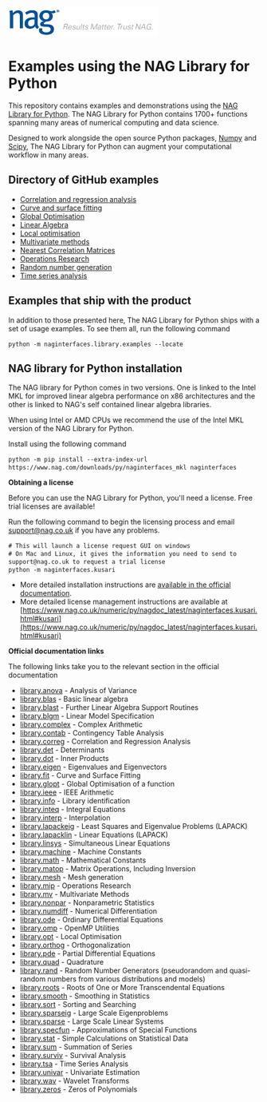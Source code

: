 ![NAG Logo](./nag_logo.png)

# Examples using the NAG Library for Python

This repository contains examples and demonstrations using the [NAG Library for Python](https://www.nag.co.uk/nag-library-python).  The NAG Library for Python contains 1700+ functions spanning many areas of numerical computing and data science.  

Designed to work alongside the open source Python packages, [Numpy](http://www.numpy.org/) and [Scipy](https://www.scipy.org/), The NAG Library for Python can augment your computational workflow in many areas.

## Directory of GitHub examples

* [Correlation and regression analysis](https://github.com/numericalalgorithmsgroup/NAGPythonExamples/tree/master/correlation_and_regression_analysis)
* [Curve and surface fitting](https://github.com/numericalalgorithmsgroup/NAGPythonExamples/tree/master/curve_and_surface_fitting)
* [Global Optimisation](https://github.com/numericalalgorithmsgroup/NAGPythonExamples/tree/master/global_optimisation)
* [Linear Algebra](https://github.com/numericalalgorithmsgroup/NAGPythonExamples/tree/master/linear_algebra)
* [Local optimisation](https://github.com/numericalalgorithmsgroup/NAGPythonExamples/tree/master/local_optimisation)
* [Multivariate methods](https://github.com/numericalalgorithmsgroup/NAGPythonExamples/tree/master/multivariate_methods)
* [Nearest Correlation Matrices](https://github.com/numericalalgorithmsgroup/NAGPythonExamples/tree/master/neareast_correlation_matrices)
* [Operations Research](https://github.com/numericalalgorithmsgroup/NAGPythonExamples/tree/master/operations_research)
* [Random number generation](https://github.com/numericalalgorithmsgroup/NAGPythonExamples/tree/master/random_number_generation)
* [Time series analysis](https://github.com/numericalalgorithmsgroup/NAGPythonExamples/tree/master/time_series_analysis)

## Examples that ship with the product 

In addition to those presented here, The NAG Library for Python ships with a set of usage examples.  To see them all, run the following command 

```
python -m naginterfaces.library.examples --locate
```

## NAG library for Python installation

The NAG library for Python comes in two versions. One is linked to the Intel MKL for improved linear algebra performance on x86 architectures and the other is linked to NAG's self contained linear algebra libraries.

When using Intel or AMD CPUs we recommend the use of the Intel MKL version of the NAG Library for Python. 

Install using the following command

```
python -m pip install --extra-index-url https://www.nag.com/downloads/py/naginterfaces_mkl naginterfaces
```

**Obtaining a license** 

Before you can use the NAG Library for Python, you'll need a license.  Free trial licenses are available!

Run the following command to begin the licensing process and email [support@nag.co.uk](mailto:support@nag.co.uk) if you have any problems.

```
# This will launch a license request GUI on windows
# On Mac and Linux, it gives the information you need to send to support@nag.co.uk to request a trial license
python -m naginterfaces.kusari
```

* More detailed installation instructions are [available in the official documentation](https://www.nag.co.uk/numeric/py/nagdoc_latest/readme.html#installation).
* More detailed license management instructions are available at [https://www.nag.co.uk/numeric/py/nagdoc_latest/naginterfaces.kusari.html#kusari](https://www.nag.co.uk/numeric/py/nagdoc_latest/naginterfaces.kusari.html#kusari)

**Official documentation links** 

The following links take you to the relevant section in the official documentation

* [library.anova](https://www.nag.co.uk/numeric/py/nagdoc_latest/naginterfaces.library.anova.html) - Analysis of Variance
* [library.blas](https://www.nag.co.uk/numeric/py/nagdoc_latest/naginterfaces.library.blas.html) - Basic linear algebra
* [library.blast](https://www.nag.co.uk/numeric/py/nagdoc_latest/naginterfaces.library.blast.html) - Further Linear Algebra Support Routines
* [library.blgm](https://www.nag.co.uk/numeric/py/nagdoc_latest/naginterfaces.library.blgm.html) - Linear Model Specification
* [library.complex](https://www.nag.co.uk/numeric/py/nagdoc_latest/naginterfaces.library.complex.html#module-naginterfaces.library.complex) - Complex Arithmetic
* [library.contab](https://www.nag.co.uk/numeric/py/nagdoc_latest/naginterfaces.library.contab.html) - Contingency Table Analysis
* [library.correg](https://www.nag.co.uk/numeric/py/nagdoc_latest/naginterfaces.library.correg.html) - Correlation and Regression Analysis
* [library.det](https://www.nag.co.uk/numeric/py/nagdoc_latest/naginterfaces.library.det.html) - Determinants
* [library.dot](https://www.nag.co.uk/numeric/py/nagdoc_latest/naginterfaces.library.dot.html) - Inner Products
* [library.eigen](https://www.nag.co.uk/numeric/py/nagdoc_latest/naginterfaces.library.eigen.html) - Eigenvalues and Eigenvectors
* [library.fit](https://www.nag.co.uk/numeric/py/nagdoc_latest/naginterfaces.library.fit.html) - Curve and Surface Fitting
* [library.glopt](https://www.nag.co.uk/numeric/py/nagdoc_latest/naginterfaces.library.glopt.html) - Global Optimisation of a function
* [library.ieee](https://www.nag.co.uk/numeric/py/nagdoc_latest/naginterfaces.library.ieee.html) - IEEE Arithmetic
* [library.info](https://www.nag.co.uk/numeric/py/nagdoc_latest/naginterfaces.library.info.html) - Library identification
* [library.inteq](https://www.nag.co.uk/numeric/py/nagdoc_latest/naginterfaces.library.inteq.html) - Integral Equations
* [library.interp](https://www.nag.co.uk/numeric/py/nagdoc_latest/naginterfaces.library.interp.html) - Interpolation
* [library.lapackeig](https://www.nag.co.uk/numeric/py/nagdoc_latest/naginterfaces.library.lapackeig.html) - Least Squares and Eigenvalue Problems (LAPACK)
* [library.lapacklin](https://www.nag.co.uk/numeric/py/nagdoc_latest/naginterfaces.library.lapacklin.html) - Linear Equations (LAPACK)
* [library.linsys](https://www.nag.co.uk/numeric/py/nagdoc_latest/naginterfaces.library.linsys.html) - Simultaneous Linear Equations
* [library.machine](https://www.nag.co.uk/numeric/py/nagdoc_latest/naginterfaces.library.machine.html) - Machine Constants
* [library.math](https://www.nag.co.uk/numeric/py/nagdoc_latest/naginterfaces.library.math.html) - Mathematical Constants
* [library.matop](https://www.nag.co.uk/numeric/py/nagdoc_latest/naginterfaces.library.matop.html) - Matrix Operations, Including Inversion
* [library.mesh](https://www.nag.co.uk/numeric/py/nagdoc_latest/naginterfaces.library.mesh.html) - Mesh generation
* [library.mip](https://www.nag.co.uk/numeric/py/nagdoc_latest/naginterfaces.library.mip.html) - Operations Research
* [library.mv](https://www.nag.co.uk/numeric/py/nagdoc_latest/naginterfaces.library.mv.html) - Multivariate Methods
* [library.nonpar](https://www.nag.co.uk/numeric/py/nagdoc_latest/naginterfaces.library.nonpar.html) - Nonparametric Statistics
* [library.numdiff](https://www.nag.co.uk/numeric/py/nagdoc_latest/naginterfaces.library.numdiff.html) - Numerical Differentiation
* [library.ode](https://www.nag.co.uk/numeric/py/nagdoc_latest/naginterfaces.library.ode.html) - Ordinary Differential Equations
* [library.omp](https://www.nag.co.uk/numeric/py/nagdoc_latest/naginterfaces.library.omp.html) - OpenMP Utilities
* [library.opt](https://www.nag.co.uk/numeric/py/nagdoc_latest/naginterfaces.library.opt.html) - Local Optimisation
* [library.orthog](https://www.nag.co.uk/numeric/py/nagdoc_latest/naginterfaces.library.orthog.html) - Orthogonalization
* [library.pde](https://www.nag.co.uk/numeric/py/nagdoc_latest/naginterfaces.library.pde.html) - Partial Differential Equations
* [library.quad](https://www.nag.co.uk/numeric/py/nagdoc_latest/naginterfaces.library.quad.html) - Quadrature
* [library.rand](https://www.nag.co.uk/numeric/py/nagdoc_latest/naginterfaces.library.rand.html) - Random Number Generators (pseudorandom and quasi-random numbers from various distributions and models)
* [library.roots](https://www.nag.co.uk/numeric/py/nagdoc_latest/naginterfaces.library.roots.html) - Roots of One or More Transcendental Equations
* [library.smooth](https://www.nag.co.uk/numeric/py/nagdoc_latest/naginterfaces.library.smooth.html) - Smoothing in Statistics
* [library.sort](https://www.nag.co.uk/numeric/py/nagdoc_latest/naginterfaces.library.sort.html) - Sorting and Searching
* [library.sparseig](https://www.nag.co.uk/numeric/py/nagdoc_latest/naginterfaces.library.sparseig.html) - Large Scale Eigenproblems
* [library.sparse](https://www.nag.co.uk/numeric/py/nagdoc_latest/naginterfaces.library.sparse.html) - Large Scale Linear Systems
* [library.specfun](https://www.nag.co.uk/numeric/py/nagdoc_latest/naginterfaces.library.specfun.html) - Approximations of Special Functions
* [library.stat](https://www.nag.co.uk/numeric/py/nagdoc_latest/naginterfaces.library.stat.html) - Simple Calculations on Statistical Data
* [library.sum](https://www.nag.co.uk/numeric/py/nagdoc_latest/naginterfaces.library.sum.html) - Summation of Series
* [library.surviv](https://www.nag.co.uk/numeric/py/nagdoc_latest/naginterfaces.library.surviv.html) - Survival Analysis
* [library.tsa](https://www.nag.co.uk/numeric/py/nagdoc_latest/naginterfaces.library.tsa.html) - Time Series Analysis
* [library.univar](https://www.nag.co.uk/numeric/py/nagdoc_latest/naginterfaces.library.univar.html) - Univariate Estimation
* [library.wav](https://www.nag.co.uk/numeric/py/nagdoc_latest/naginterfaces.library.wav.html) - Wavelet Transforms
* [library.zeros](https://www.nag.co.uk/numeric/py/nagdoc_latest/naginterfaces.library.zeros.html) - Zeros of Polynomials
